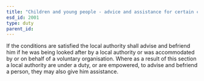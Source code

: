 ```yaml
---
title: "Children and young people - advice and assistance for certain children and young persons"
esd_id: 2001
type: duty
parent_id:  
---
```


If the conditions are satisfied the local authority shall advise and befriend him if he was being looked after by a local authority or was accommodated by or on behalf of a voluntary organisation.  Where as a result of this section a local authority are under a duty, or are empowered, to advise and befriend a person, they may also give him assistance.


